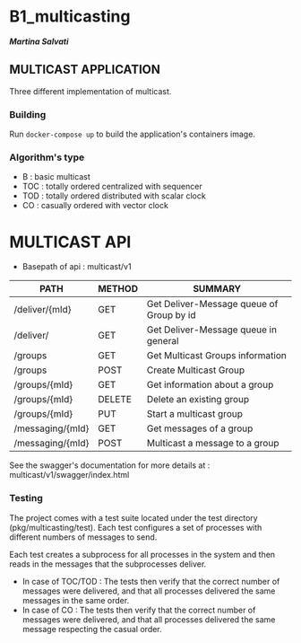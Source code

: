 # B1_multicasting
***Martina Salvati***

## MULTICAST APPLICATION

Three different implementation of multicast.

### Building
Run ```docker-compose up``` to build the application's containers image.
### Algorithm's type
- B   : basic multicast
- TOC : totally ordered centralized with sequencer
- TOD : totally ordered distributed with scalar clock
- CO  : casually ordered with vector clock

# MULTICAST API
- Basepath of api : multicast/v1

| PATH | METHOD | SUMMARY | 
| ---- | ---------- | -------- |
| /deliver/{mId} | GET | Get Deliver-Message queue of Group by id |
| /deliver/| GET | Get Deliver-Message queue in general |
| /groups | GET | Get Multicast Groups information |
| /groups | POST | Create Multicast Group |
|  /groups/{mId} | GET | Get information about a group|
|  /groups/{mId} | DELETE | Delete an existing group |
|  /groups/{mId} | PUT | Start a multicast group |
|  /messaging/{mId} | GET | Get messages of a group |
|  /messaging/{mId} | POST | Multicast a message to a group  |

See the swagger's documentation for more details at : multicast/v1/swagger/index.html
### Testing
The project comes with a test suite located under the test directory (pkg/multicasting/test). Each test configures a set of processes with different numbers of messages to send.

Each test creates a subprocess for all processes in the system and then reads in the messages that the subprocesses deliver.

- In case of TOC/TOD :
  The tests then verify that the correct number of messages were delivered, and that all processes delivered the same messages in the same order.
- In case of CO : The tests then verify that the correct number of messages were delivered, and that all processes delivered the same message respecting the casual order.


